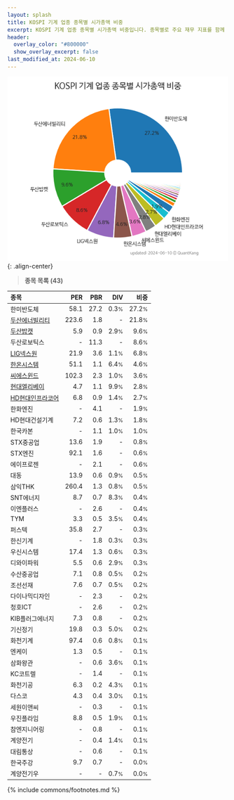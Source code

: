 ```yaml
---
layout: splash
title: KOSPI 기계 업종 종목별 시가총액 비중
excerpt: KOSPI 기계 업종 종목별 시가총액 비중입니다. 종목별로 주요 재무 지표를 함께 표시합니다.
header:
  overlay_color: "#800000"
  show_overlay_excerpt: false
last_modified_at: 2024-06-10
---
```



![KOSPI 기계 업종 종목별 시가총액 비중](/stats/sector/images/kospi_업종_기계_종목.png){: .align-center}


> **종목 목록 (43)**<a id="list"></a>

| **종목** | **PER** | **PBR** | **DIV** | **비중** |
| :------- | ------: | ------: | ------: | -------: |
| 한미반도체 | 58.1 | 27.2 | 0.3<small>%</small> | 27.2<small>%</small> |
| [두산에너빌리티](/034020/) | 223.6 | 1.8 | - | 21.8<small>%</small> |
| [두산밥캣](/241560/) | 5.9 | 0.9 | 2.9<small>%</small> | 9.6<small>%</small> |
| 두산로보틱스 | - | 11.3 | - | 8.6<small>%</small> |
| [LIG넥스원](/079550/) | 21.9 | 3.6 | 1.1<small>%</small> | 6.8<small>%</small> |
| [한온시스템](/018880/) | 51.1 | 1.1 | 6.4<small>%</small> | 4.6<small>%</small> |
| [씨에스윈드](/112610/) | 102.3 | 2.3 | 1.0<small>%</small> | 3.6<small>%</small> |
| [현대엘리베이](/017800/) | 4.7 | 1.1 | 9.9<small>%</small> | 2.8<small>%</small> |
| [HD현대인프라코어](/042670/) | 6.8 | 0.9 | 1.4<small>%</small> | 2.7<small>%</small> |
| 한화엔진 | - | 4.1 | - | 1.9<small>%</small> |
| HD현대건설기계 | 7.2 | 0.6 | 1.3<small>%</small> | 1.8<small>%</small> |
| 한국카본 | - | 1.1 | 1.0<small>%</small> | 1.0<small>%</small> |
| STX중공업 | 13.6 | 1.9 | - | 0.8<small>%</small> |
| STX엔진 | 92.1 | 1.6 | - | 0.6<small>%</small> |
| 에이프로젠 | - | 2.1 | - | 0.6<small>%</small> |
| 대동 | 13.9 | 0.6 | 0.9<small>%</small> | 0.5<small>%</small> |
| 삼익THK | 260.4 | 1.3 | 0.8<small>%</small> | 0.5<small>%</small> |
| SNT에너지 | 8.7 | 0.7 | 8.3<small>%</small> | 0.4<small>%</small> |
| 이엔플러스 | - | 2.6 | - | 0.4<small>%</small> |
| TYM | 3.3 | 0.5 | 3.5<small>%</small> | 0.4<small>%</small> |
| 퍼스텍 | 35.8 | 2.7 | - | 0.3<small>%</small> |
| 한신기계 | - | 1.8 | 0.3<small>%</small> | 0.3<small>%</small> |
| 우신시스템 | 17.4 | 1.3 | 0.6<small>%</small> | 0.3<small>%</small> |
| 디와이파워 | 5.5 | 0.6 | 2.9<small>%</small> | 0.3<small>%</small> |
| 수산중공업 | 7.1 | 0.8 | 0.5<small>%</small> | 0.2<small>%</small> |
| 조선선재 | 7.6 | 0.7 | 0.5<small>%</small> | 0.2<small>%</small> |
| 다이나믹디자인 | - | 2.3 | - | 0.2<small>%</small> |
| 청호ICT | - | 2.6 | - | 0.2<small>%</small> |
| KIB플러그에너지 | 7.3 | 0.8 | - | 0.2<small>%</small> |
| 기신정기 | 19.8 | 0.3 | 5.0<small>%</small> | 0.2<small>%</small> |
| 화천기계 | 97.4 | 0.6 | 0.8<small>%</small> | 0.1<small>%</small> |
| 엔케이 | 1.3 | 0.5 | - | 0.1<small>%</small> |
| 삼화왕관 | - | 0.6 | 3.6<small>%</small> | 0.1<small>%</small> |
| KC코트렐 | - | 1.4 | - | 0.1<small>%</small> |
| 화천기공 | 6.3 | 0.2 | 4.3<small>%</small> | 0.1<small>%</small> |
| 다스코 | 4.3 | 0.4 | 3.0<small>%</small> | 0.1<small>%</small> |
| 세원이앤씨 | - | 0.3 | - | 0.1<small>%</small> |
| 우진플라임 | 8.8 | 0.5 | 1.9<small>%</small> | 0.1<small>%</small> |
| 참엔지니어링 | - | 0.8 | - | 0.1<small>%</small> |
| 계양전기 | - | 0.4 | 1.4<small>%</small> | 0.1<small>%</small> |
| 대림통상 | - | 0.6 | - | 0.1<small>%</small> |
| 한국주강 | 9.7 | 0.7 | - | 0.0<small>%</small> |
| 계양전기우 | - | - | 0.7<small>%</small> | 0.0<small>%</small> |

{% include commons/footnotes.md %}